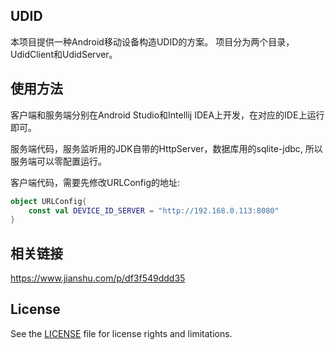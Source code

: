 ## UDID

本项目提供一种Android移动设备构造UDID的方案。
项目分为两个目录，UdidClient和UdidServer。

## 使用方法

客户端和服务端分别在Android Studio和Intellij IDEA上开发，在对应的IDE上运行即可。

服务端代码，服务监听用的JDK自带的HttpServer，数据库用的sqlite-jdbc, 所以服务端可以零配置运行。

客户端代码，需要先修改URLConfig的地址:

```kotlin
object URLConfig{
    const val DEVICE_ID_SERVER = "http://192.168.0.113:8080"
}
```

## 相关链接
https://www.jianshu.com/p/df3f549ddd35


## License
See the [LICENSE](LICENSE.md) file for license rights and limitations.
